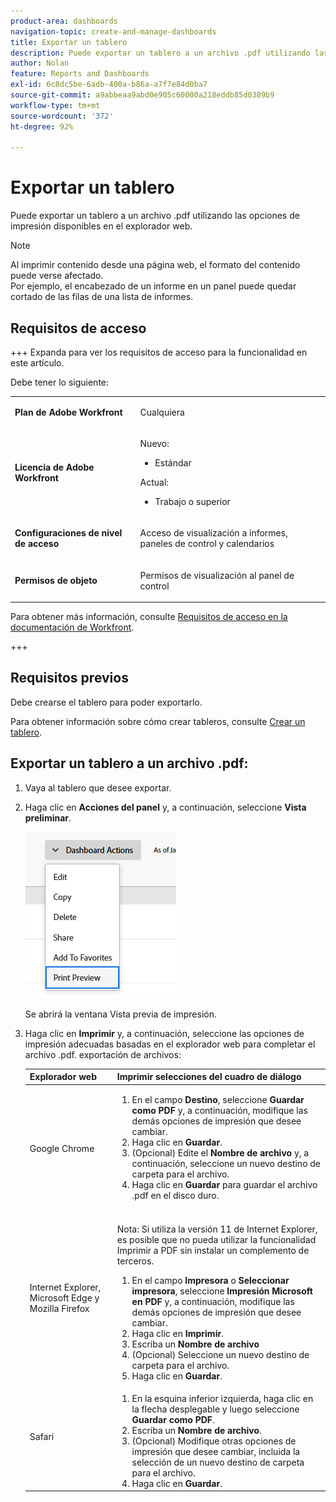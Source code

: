 ```yaml
---
product-area: dashboards
navigation-topic: create-and-manage-dashboards
title: Exportar un tablero
description: Puede exportar un tablero a un archivo .pdf utilizando las opciones de impresión disponibles en el explorador web.
author: Nolan
feature: Reports and Dashboards
exl-id: 6c8dc5be-6adb-400a-b86a-a7f7e84d0ba7
source-git-commit: a9abbeaa9abd0e905c60000a218eddb85d0389b9
workflow-type: tm+mt
source-wordcount: '372'
ht-degree: 92%

---
```


# Exportar un tablero

<!-- Audited: 1/2025 -->

Puede exportar un tablero a un archivo .pdf utilizando las opciones de impresión disponibles en el explorador web.

>[!NOTE]
>
>Al imprimir contenido desde una página web, el formato del contenido puede verse afectado.\
>Por ejemplo, el encabezado de un informe en un panel puede quedar cortado de las filas de una lista de informes.

## Requisitos de acceso

+++ Expanda para ver los requisitos de acceso para la funcionalidad en este artículo.

Debe tener lo siguiente:

<table style="table-layout:auto"> 
 <col> 
 <col> 
 <tbody> 
  <tr> 
   <td role="rowheader"><strong>Plan de Adobe Workfront</strong></td> 
   <td> <p>Cualquiera</p> </td> 
  </tr> 
  <tr> 
   <td role="rowheader"><strong>Licencia de Adobe Workfront</strong></td> 
    <td> 
      <p>Nuevo:</p>
         <ul>
         <li><p>Estándar</p></li>
         </ul>
      <p>Actual:</p>
         <ul>
         <li><p>Trabajo o superior</p></li>
         </ul>
   </td>
  </tr> 
  <tr> 
   <td role="rowheader"><strong>Configuraciones de nivel de acceso</strong></td> 
   <td> <p>Acceso de visualización a informes, paneles de control y calendarios</p> </td> 
  </tr> 
  <tr> 
   <td role="rowheader"><strong>Permisos de objeto</strong></td> 
   <td> <p>Permisos de visualización al panel de control</p> </td> 
  </tr> 
 </tbody> 
</table>

Para obtener más información, consulte [Requisitos de acceso en la documentación de Workfront](/help/quicksilver/administration-and-setup/add-users/access-levels-and-object-permissions/access-level-requirements-in-documentation.md).

+++

## Requisitos previos

Debe crearse el tablero para poder exportarlo.

Para obtener información sobre cómo crear tableros, consulte [Crear un tablero](../../../reports-and-dashboards/dashboards/creating-and-managing-dashboards/create-dashboard.md).

## Exportar un tablero a un archivo .pdf:

1. Vaya al tablero que desee exportar.
1. Haga clic en **Acciones del panel** y, a continuación, seleccione **Vista preliminar**.

   ![](assets/dashboard-actions-print-350x254.png)

   Se abrirá la ventana Vista previa de impresión.

1. Haga clic en **Imprimir** y, a continuación, seleccione las opciones de impresión adecuadas basadas en el explorador web para completar el archivo .pdf. exportación de archivos:

   <table style="table-layout:auto"> 
    <col> 
    <col> 
    <thead> 
     <tr> 
      <th>Explorador web</th> 
      <th>Imprimir selecciones del cuadro de diálogo</th> 
     </tr> 
    </thead> 
    <tbody> 
     <tr> 
      <td>Google Chrome</td> 
      <td> 
       <ol> 
        <li value="1">En el campo <strong>Destino</strong>, seleccione <strong>Guardar como PDF</strong> y, a continuación, modifique las demás opciones de impresión que desee cambiar.</li> 
        <li value="2">Haga clic en <strong>Guardar</strong>.</li> 
        <li value="3">(Opcional) Edite el <strong>Nombre de archivo</strong> y, a continuación, seleccione un nuevo destino de carpeta para el archivo.</li> 
        <li value="4">Haga clic en <strong>Guardar</strong> para guardar el archivo .pdf en el disco duro.<br><br></li> 
       </ol> </td> 
     </tr> 
     <tr> 
      <td>Internet Explorer, Microsoft Edge y Mozilla Firefox</td> 
      <td> <p>Nota: Si utiliza la versión 11 de Internet Explorer, es posible que no pueda utilizar la funcionalidad Imprimir a PDF sin instalar un complemento de terceros.</p> 
       <ol> 
        <li value="1">En el campo <strong>Impresora</strong> o <strong>Seleccionar impresora</strong>, seleccione <strong>Impresión Microsoft en PDF</strong> y, a continuación, modifique las demás opciones de impresión que desee cambiar.</li> 
        <li value="2">Haga clic en <strong>Imprimir</strong>.</li> 
        <li value="3">Escriba un <strong>Nombre de archivo</strong></li> 
        <li value="4">(Opcional) Seleccione un nuevo destino de carpeta para el archivo.</li> 
        <li value="5">Haga clic en <strong>Guardar</strong>.</li> 
       </ol> </td> 
     </tr> 
     <tr> 
      <td>Safari</td> 
      <td> 
       <ol> 
        <li value="1">En la esquina inferior izquierda, haga clic en la flecha desplegable y luego seleccione <strong>Guardar como PDF</strong>.</li> 
        <li value="2">Escriba un <strong>Nombre de archivo</strong>.</li> 
        <li value="3">(Opcional) Modifique otras opciones de impresión que desee cambiar, incluida la selección de un nuevo destino de carpeta para el archivo.</li> 
        <li value="4">Haga clic en <strong>Guardar</strong>.</li> 
       </ol> </td> 
     </tr> 
    </tbody> 
   </table>
